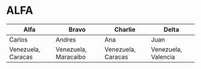 # ALFA

| Alfa | Bravo  | Charlie | Delta |
| --------- | --------- | --------- | --------- |
| Carlos | Andres | Ana| Juan |
| Venezuela, Caracas | Venezuela, Maracaibo | Venezuela, Caracas | Venezuela, Valencia | 
